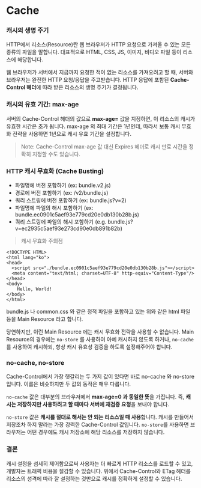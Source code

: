 # Cache

### 캐시의 생명 주기

HTTP에서 리소스(Resource)란 웹 브라우저가 HTTP 요청으로 가져올 수 있는 모든 종류의 파일을 말합니다. 대표적으로 HTML, CSS, JS, 이미지, 비디오 파일 등이 리소스에 해당합니다.

웹 브라우저가 서버에서 지금까지 요청한 적이 없는 리소스를 가져오려고 할 때, 서버와 브라우저는 완전한 HTTP 요청/응답을 주고받습니다.
HTTP 응답에 포함된 **Cache-Control 헤더**에 따라 받은 리소스의 생명 주기가 결정됩니다.

### 캐시의 유효 기간: max-age

서버의 Cache-Control 헤더의 값으로 **max-age=<seconds>** 값을 지정하면, 이 리소스의 캐시가 유효한 시간은 <seconds> 초가 됩니다.
max-age 의 최대 기간은 1년인데, 따라서 보통 캐시 무효화 전략을 사용하면 1년으로 캐시 유효 기간을 설정합니다.

> Note: Cache-Control max-age 값 대신 Expires 헤더로 캐시 만료 시간을 정확히 지정할 수도 있습니다.

### HTTP 캐시 무효화 (Cache Busting)

- 파일명에 버전 포함하기 (ex: bundle.v2.js)
- 경로에 버전 포함하기 (ex: /v2/bundle.js)
- 쿼리 스트링에 버전 포함하기 (ex: bundle.js?v=2)
- 파일명에 파일의 해시 포함하기 (ex: bundle.ec0901c5aef93e779cd20e0db130b28b.js)
- 쿼리 스트링에 파일의 해시 포함하기 (e.g. bundle.js?v=ec2935c5aef93e273cd90e0db891b82b)

> 캐시 무효화 주의점
```
<!DOCTYPE HTML>
<html lang="ko">
<head>
  <script src="./bundle.ec0901c5aef93e779cd20e0db130b28b.js"></script>
  <meta content="text/html; charset=UTF-8" http-equiv="Content-Type"/>
</head>
<body>
	Hello, World!
</body>
</html>
```
bundle.js 나 common.css 와 같은 정적 파일을 포함하고 있는 위와 같은 html 파일 등을 Main Resource 라고 합니다.

당연하지만, 이런 Main Resource 에는 캐시 무효화 전략을 사용할 수 없습니다.
Main Resource의 경우에는 `no-store` 를 사용하여 아예 캐시하지 않도록 하거나, `no-cache` 를 사용하여 캐시하되, 항상 캐시 유효성 검증을 하도록 설정해주어야 합니다.


### no-cache, no-store

Cache-Control에서 가장 헷갈리는 두 가지 값이 있다면 바로 no-cache 와 no-store 입니다. 이름은 비슷하지만 두 값의 동작은 매우 다릅니다.

`no-cache` 값은 대부분의 브라우저에서 **max-age=0 과 동일한 뜻**을 가집니다. 즉, **캐시는 저장하지만 사용하려고 할 때마다 서버에 재검증 요청**을 보내야 합니다.

`no-store` 값은 **캐시를 절대로 해서는 안 되는 리소스일 때 사용**합니다.
캐시를 만들어서 저장조차 하지 말라는 가장 강력한 Cache-Control 값입니다. `no-store`를 사용하면 브라우저는 어떤 경우에도 캐시 저장소에 해당 리소스를 저장하지 않습니다.

### 결론

캐시 설정을 섬세히 제어함으로써 사용자는 더 빠르게 HTTP 리소스를 로드할 수 있고, 개발자는 트래픽 비용을 절감할 수 있습니다.
위에서 Cache-Control와 ETag 헤더를 리소스의 성격에 따라 잘 설정하는 것만으로 캐시를 정확하게 설정할 수 있습니다.

